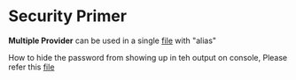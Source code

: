 # Security Primer

**Multiple Provider** can be used in a single [file](./providers.tf) with "alias"

How to hide the password from showing up in teh output on console, Please refer this [file](./sensitive.tf)